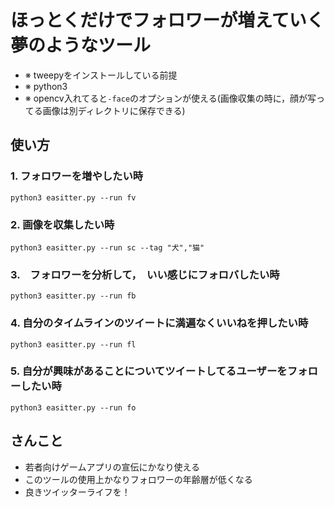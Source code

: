 # ほっとくだけでフォロワーが増えていく夢のようなツール
- ※ tweepyをインストールしている前提
- ※ python3
- ※ opencv入れてると``` -face ```のオプションが使える(画像収集の時に，顔が写ってる画像は別ディレクトリに保存できる)

## 使い方
### 1. フォロワーを増やしたい時
```
python3 easitter.py --run fv
```
### 2. 画像を収集したい時
```
python3 easitter.py --run sc --tag "犬","猫"
```
### 3.　フォロワーを分析して，　いい感じにフォロバしたい時
```
python3 easitter.py --run fb
```
### 4. 自分のタイムラインのツイートに満遍なくいいねを押したい時
```
python3 easitter.py --run fl
```
### 5. 自分が興味があることについてツイートしてるユーザーをフォローしたい時
```
python3 easitter.py --run fo
```

## さんこと
- 若者向けゲームアプリの宣伝にかなり使える
- このツールの使用上かなりフォロワーの年齢層が低くなる
- 良きツイッターライフを！
